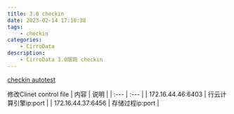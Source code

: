 ```yaml
---
title: 3.0 checkin
date: 2023-02-14 17:10:38
tags:
    - checkin
categories:
    - CirroData
description:
    - CirroData 3.0版跑 checkin
---
```


[checkin autotest](http://172.16.12.45/afe/#tab_id=view_job&object_id=145411)

修改Clinet control file
| 内容 | 说明 |
| :--- | :--- |
| 172.16.44.46:6403 | 行云计算引擎ip:port |
| 172.16.44.37:6456 | 存储过程ip:port |
